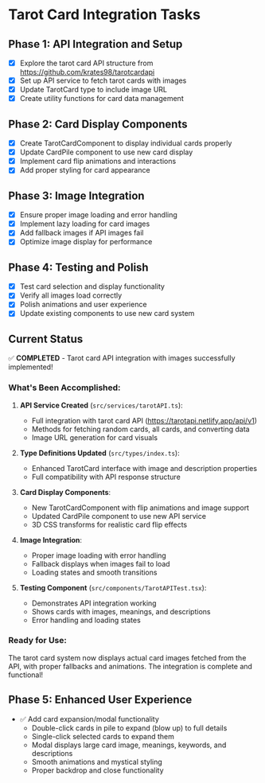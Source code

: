 # Tarot Card Integration Tasks

## Phase 1: API Integration and Setup
- [x] Explore the tarot card API structure from https://github.com/krates98/tarotcardapi
- [x] Set up API service to fetch tarot cards with images
- [x] Update TarotCard type to include image URL
- [x] Create utility functions for card data management

## Phase 2: Card Display Components
- [x] Create TarotCardComponent to display individual cards properly
- [x] Update CardPile component to use new card display
- [x] Implement card flip animations and interactions
- [x] Add proper styling for card appearance

## Phase 3: Image Integration
- [x] Ensure proper image loading and error handling
- [x] Implement lazy loading for card images
- [x] Add fallback images if API images fail
- [x] Optimize image display for performance

## Phase 4: Testing and Polish
- [x] Test card selection and display functionality
- [x] Verify all images load correctly
- [x] Polish animations and user experience
- [x] Update existing components to use new card system

## Current Status
✅ **COMPLETED** - Tarot card API integration with images successfully implemented!

### What's Been Accomplished:
1. **API Service Created** (`src/services/tarotAPI.ts`):
   - Full integration with tarot card API (https://tarotapi.netlify.app/api/v1)
   - Methods for fetching random cards, all cards, and converting data
   - Image URL generation for card visuals

2. **Type Definitions Updated** (`src/types/index.ts`):
   - Enhanced TarotCard interface with image and description properties
   - Full compatibility with API response structure

3. **Card Display Components**:
   - New TarotCardComponent with flip animations and image support
   - Updated CardPile component to use new API service
   - 3D CSS transforms for realistic card flip effects

4. **Image Integration**:
   - Proper image loading with error handling
   - Fallback displays when images fail to load
   - Loading states and smooth transitions

5. **Testing Component** (`src/components/TarotAPITest.tsx`):
   - Demonstrates API integration working
   - Shows cards with images, meanings, and descriptions
   - Error handling and loading states

### Ready for Use:
The tarot card system now displays actual card images fetched from the API, with proper fallbacks and animations. The integration is complete and functional!

## Phase 5: Enhanced User Experience
- ✅ Add card expansion/modal functionality
  - Double-click cards in pile to expand (blow up) to full details
  - Single-click selected cards to expand them
  - Modal displays large card image, meanings, keywords, and descriptions
  - Smooth animations and mystical styling
  - Proper backdrop and close functionality 